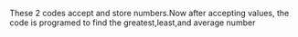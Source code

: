 These 2 codes accept and store numbers.Now after accepting values, the code is programed to find the greatest,least,and average number
